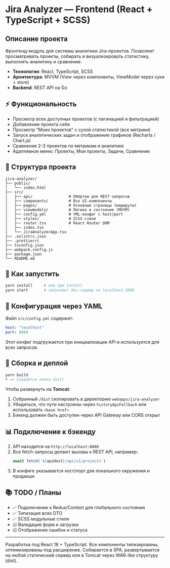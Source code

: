 # Jira Analyzer — Frontend (React + TypeScript + SCSS)

## Описание проекта
Фронтенд-модуль для системы аналитики Jira-проектов. Позволяет просматривать проекты, собирать и визуализировать статистику, выполнять аналитику и сравнение.

- **Технологии**: React, TypeScript, SCSS
- **Архитектура**: MVVM (View через компоненты, ViewModel через хуки + store)
- **Backend**: REST API на Go

## ⚡ Функциональность

- Просмотр всех доступных проектов (с пагинацией и фильтрацией)
- Добавление проекта себе
- Просмотр "Моих проектов" с сухой статистикой (все метрики)
- Запуск аналитических задач и отображение графиков (Recharts / Chart.js)
- Сравнение 2-3 проектов по метрикам и аналитике
- Адаптивное меню: Проекты, Мои проекты, Задачи, Сравнение

## 🔄 Структура проекта

```
jira-analyzer/
├── public/
│   └── index.html
├── src/
│   ├── api/                # Обёртки для REST-запросов
│   ├── components/         # Все UI-компоненты
│   ├── pages/              # Основные страницы (маршруты)
│   ├── viewmodels/         # Логика и состояние (MVVM)
│   ├── config.yml          # YML-конфиг с host/port
│   ├── styles/             # SCSS-стили
│   ├── router.tsx          # React Router DOM
│   ├── index.tsx
│   └── JiraAnalyzerApp.tsx
├── .eslintrc.json
├── .prettierrc
├── tsconfig.json
├── webpack.config.js
├── package.json
└── README.md
```

## 🚀 Как запустить

```bash
yarn install     # или npm install
yarn start       # запускает dev-сервер на localhost:3000
```

## 🤧 Конфигурация через YAML

Файл `src/config.yml` содержит:
```yaml
host: "localhost"
port: 8080
```
Этот конфиг подгружается при инициализации API и используется для всех запросов.

## 📁 Сборка и деплой

```bash
yarn build
# => Создаётся папка dist/
```

Чтобы развернуть на **Tomcat**:
1. Собранный `/dist` скопировать в директорию `webapps/jira-analyzer`
2. Убедиться, что пути настроены через `historyApiFallback` или использовать `<base href>`
3. Бэкенд должен быть доступен через API Gateway или CORS открыт

## 📊 Подключение к бэкенду

1. API находится на `http://localhost:8080`
2. Все fetch-запросы делают вызовы к REST API, например:
   ```ts
   await fetch(`${apiHost}/api/v1/projects`)
   ```
3. В конфиге указывается хост/порт для локального окружения и продакшн

## 📚 TODO / Планы

- ✅ Подключение к Redux/Context для глобального состояния
- ✅ Типизация всех DTO
- ✅ SCSS модульные стили
- ☑ Валидация форм и загрузки
- ☑ Отображение ошибок и статуса

---

Разработка под React 18 + TypeScript. Все компоненты типизированы, оптимизированы под расширение. Собирается в SPA, развертывается на любой статический сервер или в Tomcat через WAR-like структуру (dist).
